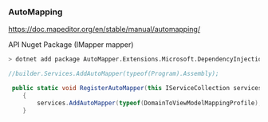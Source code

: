 ﻿### AutoMapping

https://doc.mapeditor.org/en/stable/manual/automapping/

API Nuget Package (IMapper mapper)

```Bash
> dotnet add package AutoMapper.Extensions.Microsoft.DependencyInjection
```

```csharp
//builder.Services.AddAutoMapper(typeof(Program).Assembly);

 public static void RegisterAutoMapper(this IServiceCollection services)
    {
        services.AddAutoMapper(typeof(DomainToViewModelMappingProfile), typeof(ViewModelToDomainMappingProfile));
    }
```
